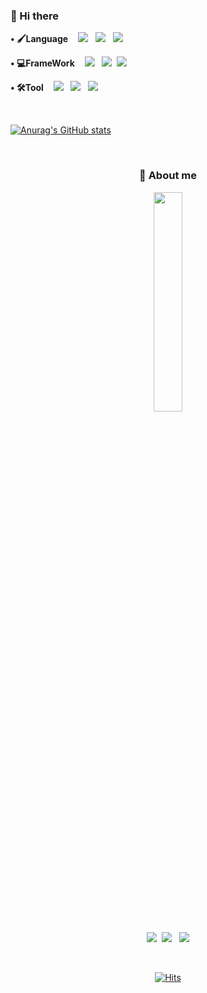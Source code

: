 ### 👋 Hi there 

<!--
**parkgeonwoong/parkgeonwoong** is a ✨ _special_ ✨ repository because its `README.md` (this file) appears on your GitHub profile.

Here are some ideas to get you started:

- 🔭 I’m currently working on ...
- 🌱 I’m currently learning ...
- 👯 I’m looking to collaborate on ...
- 🤔 I’m looking for help with ...
- 💬 Ask me about ...
- 📫 How to reach me: ...
- 😄 Pronouns: ...
- ⚡ Fun fact: ...
-->


<p >
  <strong>• 🖌️Language</strong>&nbsp&nbsp&nbsp
<img src="https://img.shields.io/badge/JavaScript-F7DF1E?style&logo=JavaScript&logoColor=white"/></a> &nbsp
<img src="https://img.shields.io/badge/Node.js-339933?style&logo=Node.js&logoColor=white"/></a> &nbsp 
<img src="https://img.shields.io/badge/Python-3766AB?style&logo=Python&logoColor=white"/></a> &nbsp
<!-- <img src="http://img.shields.io/badge/Java-007396?style&logo=Java&logoColor=white"/></a> &nbsp -->
</p>

<p>
  <strong>• 💻FrameWork</strong>&nbsp&nbsp&nbsp
  <img src="https://img.shields.io/badge/Express-000000?style&logo=Express&logoColor=white"/></a> &nbsp
<!--   <img src="http://img.shields.io/badge/React-61DAFB?style&logo=React&logoColor=white"/></a> &nbsp -->
  <img src="https://img.shields.io/badge/React-20232a?style=flat-square&logo=React&logoColor=#5bccea"/></a>&nbsp
  <img src="http://img.shields.io/badge/Hexo-0E83CD?style&logo=Hexo&logoColor=white"/></a> &nbsp
</p>


<p>
   <strong>• 🛠️Tool</strong>&nbsp&nbsp&nbsp
<img src="http://img.shields.io/badge/Visual Studio Code-007ACC?style&logo=Visual Studio Code&logoColor=white"/></a> &nbsp
<img src="http://img.shields.io/badge/Android Studio-3DDC84?style&logo=Android Studio&logoColor=white"/></a> &nbsp
<img src="http://img.shields.io/badge/Git-F05032?style&logo=Git&logoColor=white"/></a> &nbsp
</p>

<br>

  
<!-- 상태창 -->
[![Anurag's GitHub stats](https://github-readme-stats.vercel.app/api?username=parkgeonwoong&show_icons=true&theme=radical)](https://github.com/anuraghazra/github-readme-stats)

<br>

<div align="center" style="text-align:center">

  ### 🧩 About me

  <!-- gif -->
  <img src="https://user-images.githubusercontent.com/65653053/124874707-00ed2f80-e003-11eb-9c94-a1245e7294f5.gif"  width=30%  />

  
  <br> 
  
  
  <p>
    <a href="https://woong.gitbook.io/blog/" /><img src="https://img.shields.io/badge/GitBook-3884FF?style&logo=GitBook&logoColor=white"/></a>&nbsp
    <a href="hk77kh@gmail.com" /><img src="https://img.shields.io/badge/Gmail-d14836?style&logo=Gmail&logoColor=white"/></a> &nbsp
    <a href="https://github.com/parkgeonwoong" /><img src="https://img.shields.io/badge/GitHub-black?style&logo=GitHub&logoColor=white"/></a>
  </p>
  
  <br>
  
  <!-- 조회수 -->
  [![Hits](https://hits.seeyoufarm.com/api/count/incr/badge.svg?url=https%3A%2F%2Fgithub.com%2Fparkgeonwoong&count_bg=%23F95B8F&title_bg=%23686565&icon=github.svg&icon_color=%23E7E7E7&title=hits&edge_flat=false)](https://hits.seeyoufarm.com)
  
 
</div>

<!--   [![Portfoilio](https://img.shields.io/badge/Notion-black?logo=notion)](https://quick-abrosaurus-2e0.notion.site/Jun-1d591cf3aad7472abe52ae419d2d467e) -->
